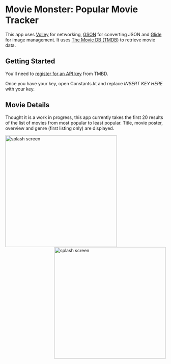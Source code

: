 # Movie Monster: Popular Movie Tracker
This app uses [Volley](https://github.com/google/volley) for networking, [GSON](https://github.com/google/gson) for converting JSON and [Glide](https://github.com/bumptech/glide) for image management. It uses [The Movie DB (TMDB)](https://www.themoviedb.org/) to retrieve movie data.

## Getting Started
You'll need to [register for an API key](https://developers.themoviedb.org/3/getting-started/introduction) from TMBD. 

Once you have your key, open Constants.kt and replace <em>INSERT KEY HERE</em> with your key.
  
## Movie Details
Thought it is a work in progress, this app currently takes the first 20 results of the list of movies from most popular to least popular. Title, movie poster, overview and genre (first listing only) are displayed.

<img src="https://user-images.githubusercontent.com/22356441/47607960-d89c7e80-d9db-11e8-8425-2d48545d72ff.png" alt="splash screen" width="350" align="left"/>       <img src="https://user-images.githubusercontent.com/22356441/47607966-e5b96d80-d9db-11e8-9aaa-2eee4b39ee50.png" alt="splash screen" width="350" align="right"/>

